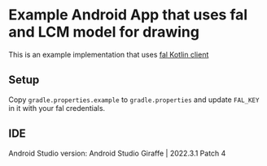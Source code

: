 # Example Android App that uses fal and LCM model for drawing

This is an example implementation that uses [fal Kotlin client](https://github.com/fal-ai/serverless-client-kotlin)

## Setup
Copy `gradle.properties.example` to `gradle.properties` and update `FAL_KEY` in it with your fal credentials.

## IDE
Android Studio version: Android Studio Giraffe | 2022.3.1 Patch 4
